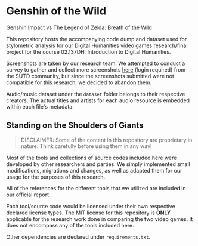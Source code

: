# Genshin of the Wild
Genshin Impact vs The Legend of Zelda: Breath of the Wild

This repository hosts the accompanying code dump and dataset used for stylometric analysis for our Digital Humanities video games research/final project for the course 02.137DH: Introduction to Digital Humanities.

Screenshots are taken by our research team. We attempted to conduct a survey to gather and collect more screenshots [here](https://forms.office.com/Pages/ResponsePage.aspx?id=drd2NJDpck-5UGJImDFiPbne1iyIR1hKtYGeiPHQbEBUM0dIUE03NkdQWjRQRlJJSUI1TzVNWFNVSC4u) (login required) from the SUTD community, but since the screenshots submitted were not compatible for this research, we decided to abandon them.

Audio/music dataset under the `dataset` folder belongs to their respective creators. The actual titles and artists for each audio resource is embedded within each file's metadata.



## Standing on the Shoulders of Giants

> DISCLAIMER: Some of the content in this repository are proprietary in nature. Think carefully before using them in any way!

Most of the tools and collections of source codes included here were developed by other researchers and parties. We simply implemented small modifications, migrations and changes, as well as adapted them for our usage for the purposes of this research.

All of the references for the different tools that we utilized are included in our official report.

Each tool/source code would be licensed under their own respective declared license types. The MIT license for this repository is **ONLY** applicable for the research work done in comparing the two video games. It does not encompass any of the tools included here.

Other dependencies are declared under `requirements.txt`.